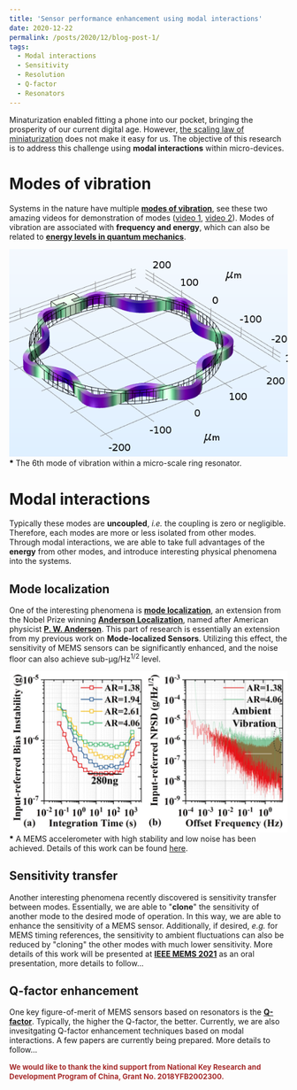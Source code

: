 ```yaml
---
title: 'Sensor performance enhancement using modal interactions'
date: 2020-12-22
permalink: /posts/2020/12/blog-post-1/
tags:
  - Modal interactions
  - Sensitivity
  - Resolution
  - Q-factor
  - Resonators
---
```


Minaturization enabled fitting a phone into our pocket, bringing the prosperity of our current digital age. However, [the scaling law of miniaturization](http://www-bsac.eecs.berkeley.edu/projects/ee245/Lectures/lecturepdfs/Lecture%206%20Scaling.pdf) does not make it easy for us. The objective of this research is to address this challenge using <b>modal interactions</b> within micro-devices.

Modes of vibration
======

Systems in the nature have multiple [<b>modes of vibration</b>](https://en.wikipedia.org/wiki/Normal_mode), see these two amazing videos for demonstration of modes ([video 1](https://www.youtube.com/watch?v=wvJAgrUBF4w&t=144s), [video 2](https://www.youtube.com/watch?v=cnH2ltfW48U)). Modes of vibration are associated with <b>frequency and energy</b>, which can also be related to [<b>energy levels in quantum mechanics</b>](https://en.wikipedia.org/wiki/Energy_level).

![3DoFDevice](/images/Mode6.png)<br>
<font color="black"><b>*</b></font> The 6th mode of vibration within a micro-scale ring resonator.

Modal interactions
======

Typically these modes are <b>uncoupled</b>, <i>i.e.</i> the coupling is zero or negligible. Therefore, each modes are more or less isolated from other modes. Through modal interactions, we are able to take full advantages of the <b>energy</b> from other modes, and introduce interesting physical phenomena into the systems.

Mode localization
-----

One of the interesting phenomena is [<b>mode localization</b>](https://deepblue.lib.umich.edu/bitstream/handle/2027.42/27073/0000063.pdf;sequence=1), an extension from the Nobel Prize winning [<b>Anderson Localization</b>](https://en.wikipedia.org/wiki/Anderson_localization), named after American physicist [<b>P. W. Anderson</b>](https://en.wikipedia.org/wiki/Philip_W._Anderson). This part of research is essentially an extension from my previous work on <b>Mode-localized Sensors</b>. Utilizing this effect, the sensitivity of MEMS sensors can be significantly enhanced, and the noise floor can also achieve sub-μg/Hz<sup>1/2</sup> level.

![3DoFDevice](/images/EDL2020.png)<br>
<font color="black"><b>*</b></font> A MEMS accelerometer with high stability and low noise has been achieved. Details of this work can be found [here](https://www.researchgate.net/profile/Hemin_Zhang3/publication/344003674_A_High-Performance_Mode-Localized_Accelerometer_Employing_a_Quasi-Rigid_Coupler/links/5f5b3e024585154dbbc8938b/A-High-Performance-Mode-Localized-Accelerometer-Employing-a-Quasi-Rigid-Coupler.pdf).

Sensitivity transfer
-----

Another interesting phenomena recently discovered is sensitivity transfer between modes. Essentially, we are able to "<b>clone</b>" the sensitivity of another mode to the desired mode of operation. In this way, we are able to enhance the sensitivity of a MEMS sensor. Additionally, if desired, <i>e.g.</i> for MEMS timing references, the sensitivity to ambient fluctuations can also be reduced by "cloning" the other modes with much lower sensitivity. More details of this work will be presented at [<b>IEEE MEMS 2021</b>](https://www.mems21.org/program/MEMS2021_Program.pdf) as an oral presentation, more details to follow...

Q-factor enhancement
-----

One key figure-of-merit of MEMS sensors based on resonators is the [<b>Q-factor</b>](https://en.wikipedia.org/wiki/Q_factor). Typically, the higher the Q-factor, the better. Currently, we are also invesitgating Q-factor enhancement techniques based on modal interactions. A few papers are currently being prepared. More details to follow...

<font color="brown" size="2pt"><b>We would like to thank the kind support from National Key Research and Development Program of China, Grant No. 2018YFB2002300.</b></font>
